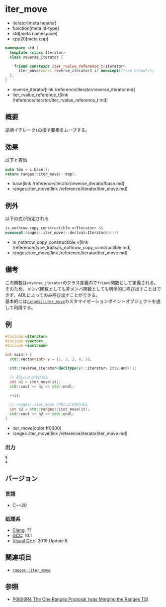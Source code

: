 # iter_move
* iterator[meta header]
* function[meta id-type]
* std[meta namespace]
* cpp20[meta cpp]

```cpp
namespace std {
  template <class Iterator>
  class reverse_iterator {

    friend constexpr iter_rvalue_reference_t<Iterator>
      iter_move(const reverse_iterator& i) noexcept(/*see below*/);
  };
}
```
* reverse_iterator[link /reference/iterator/reverse_iterator.md]
* iter_rvalue_reference_t[link /reference/iterator/iter_rvalue_reference_t.md]

## 概要

逆順イテレータ`i`の指す要素をムーブする。

## 効果

以下と等価

```cpp
auto tmp = i.base();
return ranges::iter_move(--tmp);
```
* base[link /reference/iterator/reverse_iterator/base.md]
* ranges::iter_move[link /reference/iterator/iter_move.md]

## 例外

以下の式が指定される

```cpp
is_nothrow_copy_constructible_v<Iterator> &&
noexcept(ranges::iter_move(--declval<Iterator&>()))
```
* is_nothrow_copy_constructible_v[link /reference/type_traits/is_nothrow_copy_constructible.md]
* ranges::iter_move[link /reference/iterator/iter_move.md]

## 備考

この関数は`reverse_iterator`のクラス定義内で`friend`関数として定義される。そのため、メンバ関数としても非メンバ関数としても明示的に呼び出すことはできず、ADLによってのみ呼び出すことができる。  
基本的には[`ranges::iter_move`](/reference/iterator/iter_move.md)カスタマイゼーションポイントオブジェクトを通して利用する。

## 例
```cpp example
#include <iterator>
#include <vector>
#include <iostream>

int main() {
  std::vector<int> v = {1, 2, 3, 4, 5};

  std::reverse_iterator<decltype(v)::iterator> it(v.end());

  // ADLによる呼び出し
  int n1 = iter_move(it);
  std::cout << n1 << std::endl;
  
  ++it;

  // ranges::iter_move CPOによる呼び出し
  int n2 = std::ranges::iter_move(it);
  std::cout << n2 << std::endl;
}
```
* iter_move[color ff0000]
* ranges::iter_move[link /reference/iterator/iter_move.md]

### 出力
```
5
4
```

## バージョン
### 言語
- C++20

### 処理系
- [Clang](/implementation.md#clang): ??
- [GCC](/implementation.md#gcc): 10.1
- [Visual C++](/implementation.md#visual_cpp): 2019 Update 6

## 関連項目

- [`ranges::iter_move`](/reference/iterator/iter_move.md)

## 参照
- [P0896R4 The One Ranges Proposal (was Merging the Ranges TS)](http://www.open-std.org/jtc1/sc22/wg21/docs/papers/2018/p0896r4.pdf)
